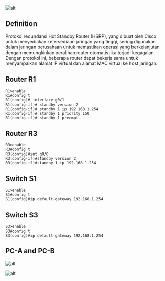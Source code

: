 ![alt](https://a5m9a8c3.rocketcdn.me/wp-content/uploads/2020/02/9.3.3-Packet-Tracer-%E2%80%93-HSRP-Configuration-Guide-768x403.jpg)

## Definition
Protokol redundansi Hot Standby Router (HSRP), yang dibuat oleh Cisco untuk menyediakan ketersediaan jaringan yang tinggi, sering digunakan dalam jaringan perusahaan untuk memastikan operasi yang berkelanjutan dengan memungkinkan peralihan router otomatis jika terjadi kegagalan. Dengan protokol ini, beberapa router dapat bekerja sama untuk menyampaikan alamat IP virtual dan alamat MAC virtual ke host jaringan.

## Router R1
    R1>enable
    R1#config t
    R1(config)# interface g0/1
    R1(config-if)# standby version 2
    R1(config-if)# standby 1 ip 192.168.1.254
    R1(config-if)# standby 1 priority 150
    R1(config-if)# standby 1 preempt
## Router R3
    R3>enable
    R3#config t
    R3(config)#int g0/0
    R3(config-if)#standby version 2
    R3(config-if)#standby 1 ip 192.168.1.254
## Switch S1
    S1>enable
    S1#config t
    S1(config)#ip default-gateway 192.168.1.254
## Switch S3
    S3>enable
    S3#config t
    S3(config)#ip default-gateway 192.168.1.254
## PC-A and PC-B
![alt](https://a5m9a8c3.rocketcdn.me/wp-content/uploads/2020/02/2020-09-11_175337.jpg)

![alt](https://a5m9a8c3.rocketcdn.me/wp-content/uploads/2020/02/2020-09-11_181140.jpg)